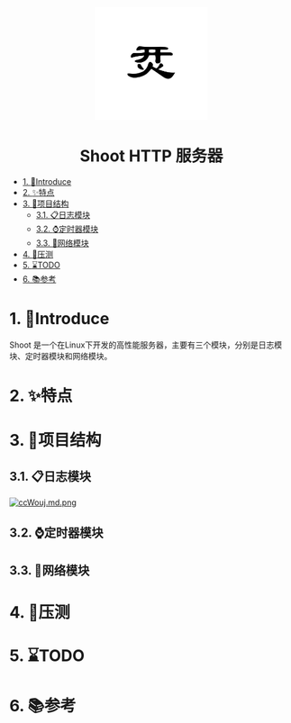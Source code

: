 <div align=center><img src="https://github.com/Hanwn/Shoot/blob/dev/pic/logo.png?raw=true" width="200px" height="200px" ></div>

<h1 align=center>Shoot HTTP 服务器</h1>

- [1. :beginner:Introduce](#1-beginnerintroduce)
- [2. :sparkles:特点](#2-sparkles特点)
- [3. :construction:项目结构](#3-construction项目结构)
  - [3.1. :clipboard:日志模块](#31-clipboard日志模块)
  - [3.2. :watch:定时器模块](#32-watch定时器模块)
  - [3.3. :signal_strength:网络模块](#33-signal_strength网络模块)
- [4. :rocket:压测](#4-rocket压测)
- [5. :hourglass:TODO](#5-hourglasstodo)
- [6. :books:参考](#6-books参考)
# 1. :beginner:Introduce

Shoot 是一个在Linux下开发的高性能服务器，主要有三个模块，分别是日志模块、定时器模块和网络模块。


# 2. :sparkles:特点

# 3. :construction:项目结构

## 3.1. :clipboard:日志模块
[![ccWouj.md.png](https://z3.ax1x.com/2021/04/14/ccWouj.md.png)](https://imgtu.com/i/ccWouj)


## 3.2. :watch:定时器模块


## 3.3. :signal_strength:网络模块

# 4. :rocket:压测





# 5. :hourglass:TODO


# 6. :books:参考

